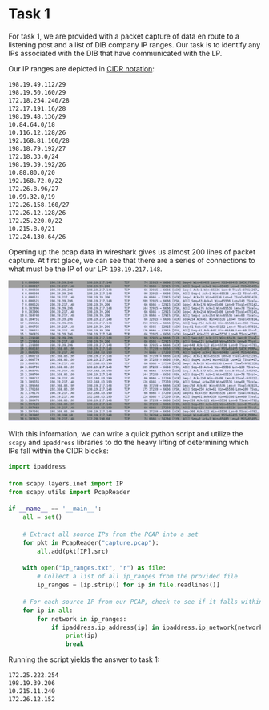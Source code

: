 # Task 1

For task 1, we are provided with a packet capture of data en route to a listening post and a list of DIB company IP ranges.  Our task is to identify any IPs associated with the DIB that have communicated with the LP.

Our IP ranges are depicted in [CIDR notation](https://en.wikipedia.org/wiki/Classless_Inter-Domain_Routing#CIDR_notation):

```
198.19.49.112/29
198.19.50.160/29
172.18.254.240/28
172.17.191.16/28
198.19.48.136/29
10.84.64.0/18
10.116.12.128/26
192.168.81.160/28
198.18.79.192/27
172.18.33.0/24
198.19.39.192/26
10.88.80.0/20
192.168.72.0/22
172.26.8.96/27
10.99.32.0/19
172.26.158.160/27
172.26.12.128/26
172.25.220.0/22
10.215.8.0/21
172.24.130.64/26
```

Opening up the pcap data in wireshark gives us almost 200 lines of packet capture.  At first glace, we can see that there are a series of connections to what must be the IP of our LP: `198.19.217.148`.

![capture.pcap in wireshark](images/task1-1.png)

WIth this information, we can write a quick python script and utilize the `scapy` and `ipaddress` libraries to do the heavy lifting of determining which IPs fall within the CIDR blocks:

```python
import ipaddress

from scapy.layers.inet import IP
from scapy.utils import PcapReader

if __name__ == '__main__':
    all = set()
    
    # Extract all source IPs from the PCAP into a set
    for pkt in PcapReader("capture.pcap"):
        all.add(pkt[IP].src)

    with open("ip_ranges.txt", "r") as file:
        # Collect a list of all ip_ranges from the provided file
        ip_ranges = [ip.strip() for ip in file.readlines()]

    # For each source IP from our PCAP, check to see if it falls within one of the DIB ranges, and report if so.
    for ip in all:
        for network in ip_ranges:
            if ipaddress.ip_address(ip) in ipaddress.ip_network(network):
                print(ip)
                break
```

Running the script yields the answer to task 1:

```
172.25.222.254
198.19.39.206
10.215.11.240
172.26.12.152
```